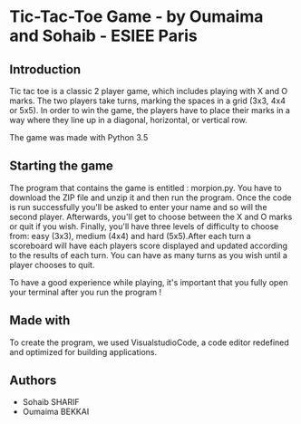 # Tic-Tac-Toe Game - by Oumaima and Sohaib - ESIEE Paris







## Introduction

Tic tac toe is a classic 2 player game, which includes playing with X and O marks. The two players take turns, marking the spaces in a grid (3x3, 4x4 or 5x5).
In order to win the game, the players have to place their marks in a way where they line up in a diagonal, horizontal, or vertical row.

The game was made with Python 3.5

## Starting the game

The program that contains the game is entitled : morpion.py. You have to download the ZIP file and unzip it and then run the program.
Once the code is run successfully you'll be asked to enter your name and so will the second player. Afterwards, you'll get to choose between the X and O marks or quit if you wish. Finally, you'll have three levels of difficulty to choose from: easy (3x3), medium (4x4) and hard (5x5).After each turn a scoreboard will have each players score displayed and updated according to the results of each turn. You can have as many turns as you wish until a player chooses to quit.

To have a good experience while playing, it's important that you fully open your terminal after you run the program !

## Made with

To create the program, we used VisualstudioCode, a code editor redefined and optimized for building applications. 

## Authors

- Sohaib SHARIF
- Oumaima BEKKAI




